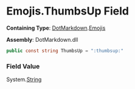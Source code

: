 # Emojis\.ThumbsUp Field

**Containing Type**: [DotMarkdown](../../README.md)\.[Emojis](../README.md)

**Assembly**: DotMarkdown\.dll

```csharp
public const string ThumbsUp = ":thumbsup:"
```

### Field Value

System\.[String](https://docs.microsoft.com/en-us/dotnet/api/system.string)